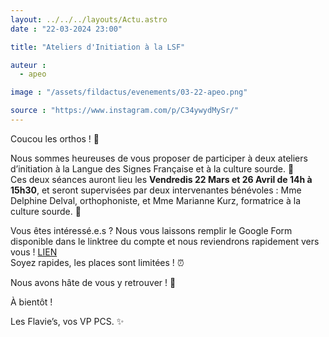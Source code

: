 ```yaml
---
layout: ../../../layouts/Actu.astro
date : "22-03-2024 23:00"

title: "Ateliers d'Initiation à la LSF"

auteur :
  - apeo

image : "/assets/fildactus/evenements/03-22-apeo.png"

source : "https://www.instagram.com/p/C34ywydMySr/"
---
```


Coucou les orthos ! 👋

Nous sommes heureuses de vous proposer de participer à deux ateliers d’initiation à la Langue des Signes Française et à la culture sourde. 🎉  
Ces deux séances auront lieu les __Vendredis 22 Mars et 26 Avril de 14h à 15h30__, et seront supervisées par deux intervenantes bénévoles : Mme Delphine Delval, orthophoniste, et Mme Marianne Kurz, formatrice à la culture sourde. 🦻

Vous êtes intéressé.e.s ? Nous vous laissons remplir le Google Form disponible dans le linktree du compte et nous reviendrons rapidement vers vous ! [LIEN](https://docs.google.com/forms/d/e/1FAIpQLSdGrYS5Kdkz5ySd1-CNm9uT86el_TGXNef6XY8pCeMHl2hNwA/viewform)   
Soyez rapides, les places sont limitées ! ⏰

Nous avons hâte de vous y retrouver ! 👀

À bientôt !

Les Flavie’s, vos VP PCS. ✨